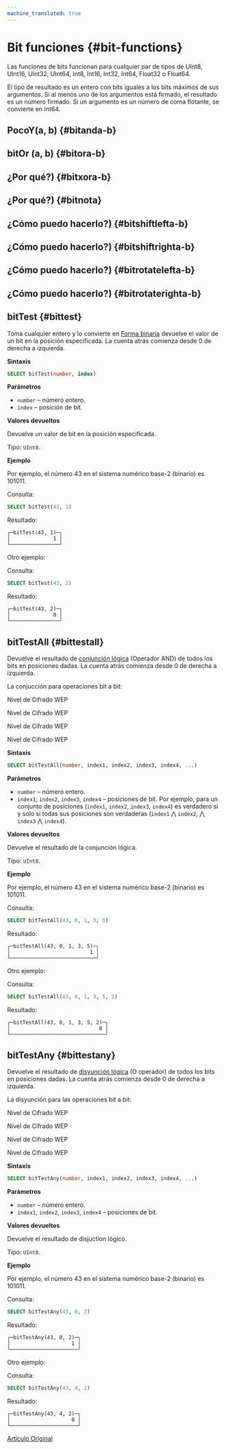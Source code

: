 ```yaml
---
machine_translated: true
---
```


# Bit funciones {#bit-functions}

Las funciones de bits funcionan para cualquier par de tipos de UInt8, UInt16, UInt32, UInt64, Int8, Int16, Int32, Int64, Float32 o Float64.

El tipo de resultado es un entero con bits iguales a los bits máximos de sus argumentos. Si al menos uno de los argumentos está firmado, el resultado es un número firmado. Si un argumento es un número de coma flotante, se convierte en Int64.

## PocoY(a, b) {#bitanda-b}

## bitOr (a, b) {#bitora-b}

## ¿Por qué?) {#bitxora-b}

## ¿Por qué?) {#bitnota}

## ¿Cómo puedo hacerlo?) {#bitshiftlefta-b}

## ¿Cómo puedo hacerlo?) {#bitshiftrighta-b}

## ¿Cómo puedo hacerlo?) {#bitrotatelefta-b}

## ¿Cómo puedo hacerlo?) {#bitrotaterighta-b}

## bitTest {#bittest}

Toma cualquier entero y lo convierte en [Forma binaria](https://en.wikipedia.org/wiki/Binary_number) devuelve el valor de un bit en la posición especificada. La cuenta atrás comienza desde 0 de derecha a izquierda.

**Sintaxis**

``` sql
SELECT bitTest(number, index)
```

**Parámetros**

-   `number` – número entero.
-   `index` – posición de bit.

**Valores devueltos**

Devuelve un valor de bit en la posición especificada.

Tipo: `UInt8`.

**Ejemplo**

Por ejemplo, el número 43 en el sistema numérico base-2 (binario) es 101011.

Consulta:

``` sql
SELECT bitTest(43, 1)
```

Resultado:

``` text
┌─bitTest(43, 1)─┐
│              1 │
└────────────────┘
```

Otro ejemplo:

Consulta:

``` sql
SELECT bitTest(43, 2)
```

Resultado:

``` text
┌─bitTest(43, 2)─┐
│              0 │
└────────────────┘
```

## bitTestAll {#bittestall}

Devuelve el resultado de [conjunción lógica](https://en.wikipedia.org/wiki/Logical_conjunction) (Operador AND) de todos los bits en posiciones dadas. La cuenta atrás comienza desde 0 de derecha a izquierda.

La conjucción para operaciones bit a bit:

Nivel de Cifrado WEP

Nivel de Cifrado WEP

Nivel de Cifrado WEP

Nivel de Cifrado WEP

**Sintaxis**

``` sql
SELECT bitTestAll(number, index1, index2, index3, index4, ...)
```

**Parámetros**

-   `number` – número entero.
-   `index1`, `index2`, `index3`, `index4` – posiciones de bit. Por ejemplo, para un conjunto de posiciones (`index1`, `index2`, `index3`, `index4`) es verdadero si y solo si todas sus posiciones son verdaderas (`index1` ⋀ `index2`, ⋀ `index3` ⋀ `index4`).

**Valores devueltos**

Devuelve el resultado de la conjunción lógica.

Tipo: `UInt8`.

**Ejemplo**

Por ejemplo, el número 43 en el sistema numérico base-2 (binario) es 101011.

Consulta:

``` sql
SELECT bitTestAll(43, 0, 1, 3, 5)
```

Resultado:

``` text
┌─bitTestAll(43, 0, 1, 3, 5)─┐
│                          1 │
└────────────────────────────┘
```

Otro ejemplo:

Consulta:

``` sql
SELECT bitTestAll(43, 0, 1, 3, 5, 2)
```

Resultado:

``` text
┌─bitTestAll(43, 0, 1, 3, 5, 2)─┐
│                             0 │
└───────────────────────────────┘
```

## bitTestAny {#bittestany}

Devuelve el resultado de [disyunción lógica](https://en.wikipedia.org/wiki/Logical_disjunction) (O operador) de todos los bits en posiciones dadas. La cuenta atrás comienza desde 0 de derecha a izquierda.

La disyunción para las operaciones bit a bit:

Nivel de Cifrado WEP

Nivel de Cifrado WEP

Nivel de Cifrado WEP

Nivel de Cifrado WEP

**Sintaxis**

``` sql
SELECT bitTestAny(number, index1, index2, index3, index4, ...)
```

**Parámetros**

-   `number` – número entero.
-   `index1`, `index2`, `index3`, `index4` – posiciones de bit.

**Valores devueltos**

Devuelve el resultado de disjuction lógico.

Tipo: `UInt8`.

**Ejemplo**

Por ejemplo, el número 43 en el sistema numérico base-2 (binario) es 101011.

Consulta:

``` sql
SELECT bitTestAny(43, 0, 2)
```

Resultado:

``` text
┌─bitTestAny(43, 0, 2)─┐
│                    1 │
└──────────────────────┘
```

Otro ejemplo:

Consulta:

``` sql
SELECT bitTestAny(43, 4, 2)
```

Resultado:

``` text
┌─bitTestAny(43, 4, 2)─┐
│                    0 │
└──────────────────────┘
```

[Artículo Original](https://clickhouse.tech/docs/es/query_language/functions/bit_functions/) <!--hide-->
